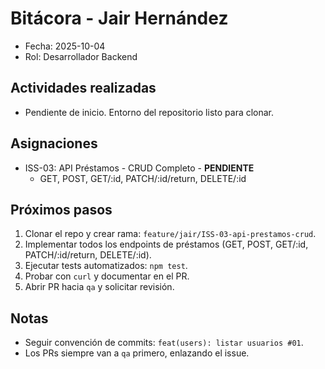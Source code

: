 # Bitácora - Jair Hernández

- Fecha: 2025-10-04
- Rol: Desarrollador Backend

## Actividades realizadas
- Pendiente de inicio. Entorno del repositorio listo para clonar.

## Asignaciones
- ISS-03: API Préstamos - CRUD Completo - **PENDIENTE**
  - GET, POST, GET/:id, PATCH/:id/return, DELETE/:id

## Próximos pasos
1. Clonar el repo y crear rama: `feature/jair/ISS-03-api-prestamos-crud`.
2. Implementar todos los endpoints de préstamos (GET, POST, GET/:id, PATCH/:id/return, DELETE/:id).
3. Ejecutar tests automatizados: `npm test`.
4. Probar con `curl` y documentar en el PR.
5. Abrir PR hacia `qa` y solicitar revisión.

## Notas
- Seguir convención de commits: `feat(users): listar usuarios #01`.
- Los PRs siempre van a `qa` primero, enlazando el issue.
